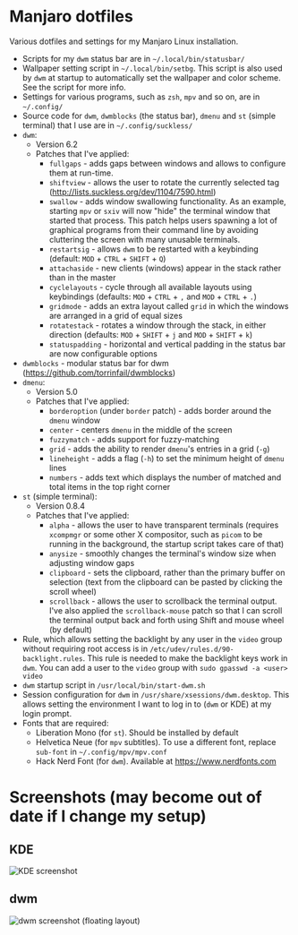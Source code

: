 # Manjaro dotfiles
Various dotfiles and settings for my Manjaro Linux installation.

* Scripts for my `dwm` status bar are in `~/.local/bin/statusbar/`
* Wallpaper setting script in `~/.local/bin/setbg`. This script is also used by `dwm` at startup to automatically set the wallpaper and color scheme. See the script for more info.
* Settings for various programs, such as `zsh`, `mpv` and so on, are in `~/.config/`
* Source code for `dwm`, `dwmblocks` (the status bar), `dmenu` and `st` (simple terminal) that I use are in `~/.config/suckless/`
* `dwm`:
    * Version 6.2
    * Patches that I've applied:
        * `fullgaps` - adds gaps between windows and allows to configure them at run-time.
        * `shiftview` - allows the user to rotate the currently selected tag (http://lists.suckless.org/dev/1104/7590.html)
        * `swallow` - adds window swallowing functionality. As an example, starting `mpv` or `sxiv` will now "hide" the terminal window that started that process. This patch helps users spawning a lot of graphical programs from their command line by avoiding cluttering the screen with many unusable terminals.
        * `restartsig` - allows `dwm` to be restarted with a keybinding (default: `MOD` + `CTRL` + `SHIFT` + `Q`)
        * `attachaside` - new clients (windows) appear in the stack rather than in the master
        * `cyclelayouts` - cycle through all available layouts using keybindings (defaults: `MOD` + `CTRL` + `,` and `MOD` + `CTRL` + `.`)
        * `gridmode` - adds an extra layout called `grid` in which the windows are arranged in a grid of equal sizes
        * `rotatestack` - rotates a window through the stack, in either direction (defaults: `MOD` + `SHIFT` + `j` and `MOD` + `SHIFT` + `k`)
        * `statuspadding` - horizontal and vertical padding in the status bar are now configurable options
* `dwmblocks` - modular status bar for dwm (https://github.com/torrinfail/dwmblocks)
* `dmenu`:
    * Version 5.0
    * Patches that I've applied:
        * `borderoption` (under `border` patch) - adds border around the `dmenu` window
        * `center` - centers `dmenu` in the middle of the screen
        * `fuzzymatch` - adds support for fuzzy-matching
        * `grid` - adds the ability to render `dmenu`'s entries in a grid (`-g`)
        * `lineheight` - adds a flag (`-h`) to set the minimum height of `dmenu` lines
        * `numbers` - adds text which displays the number of matched and total items in the top right corner
* `st` (simple terminal):
    * Version 0.8.4
    * Patches that I've applied:
        * `alpha` - allows the user to have transparent terminals (requires `xcompmgr` or some other X compositor, such as `picom` to be running in the background, the startup script takes care of that)
        * `anysize` - smoothly changes the terminal's window size when adjusting window gaps
        * `clipboard` - sets the clipboard, rather than the primary buffer on selection (text from the clipboard can be pasted by clicking the scroll wheel)
        * `scrollback` - allows the user to scrollback the terminal output. I've also applied the `scrollback-mouse` patch so that I can scroll the terminal output back and forth using Shift and mouse wheel (by default)
* Rule, which allows setting the backlight by any user in the `video` group without requiring root access is in `/etc/udev/rules.d/90-backlight.rules`. This rule is needed to make the backlight keys work in `dwm`. You can add a user to the `video` group with `sudo gpasswd -a <user> video`
* `dwm` startup script in `/usr/local/bin/start-dwm.sh`
* Session configuration for `dwm` in `/usr/share/xsessions/dwm.desktop`. This allows setting the environment I want to log in to (`dwm` or KDE) at my login prompt.
* Fonts that are required:
    * Liberation Mono (for `st`). Should be installed by default
    * Helvetica Neue (for `mpv` subtitles). To use a different font, replace `sub-font` in `~/.config/mpv/mpv.conf`
    * Hack Nerd Font (for `dwm`). Available at https://www.nerdfonts.com

# Screenshots (may become out of date if I change my setup)
## KDE
![KDE screenshot](https://i.imgur.com/BbsYMKn.png "KDE screenshot")
## dwm
![dwm screenshot (floating layout)](https://i.imgur.com/krR8uzs.png "dwm screenshot")
